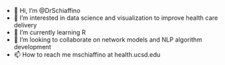 - 👋 Hi, I’m @DrSchiaffino
- 👀 I’m interested in data science and visualization to improve health care delivery
- 🌱 I’m currently learning R
- 💞️ I’m looking to collaborate on network models and NLP algorithm development
- 📫 How to reach me mschiaffino at health.ucsd.edu

<!---
DrSchiaffino/DrSchiaffino is a ✨ special ✨ repository because its `README.md` (this file) appears on your GitHub profile.
You can click the Preview link to take a look at your changes.
--->
